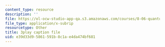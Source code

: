 ```yaml
---
content_type: resource
description: ''
file: https://ol-ocw-studio-app-qa.s3.amazonaws.com/courses/8-06-quantum-physics-iii-spring-2018/e39d33d95861591b8c1ae4da474bf681_N9f0MIzNcmI.vtt
file_type: application/x-subrip
resourcetype: Other
title: 3play caption file
uid: e39d33d9-5861-591b-8c1a-e4da474bf681
---
```

